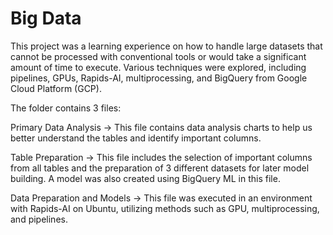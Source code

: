# Big Data

This project was a learning experience on how to handle large datasets that cannot be processed with conventional tools or would take a significant amount of time to execute. Various techniques were explored, including pipelines, GPUs, Rapids-AI, multiprocessing, and BigQuery from Google Cloud Platform (GCP).

The folder contains 3 files:

Primary Data Analysis -> This file contains data analysis charts to help us better understand the tables and identify important columns.

Table Preparation -> This file includes the selection of important columns from all tables and the preparation of 3 different datasets for later model building. A model was also created using BigQuery ML in this file.

Data Preparation and Models -> This file was executed in an environment with Rapids-AI on Ubuntu, utilizing methods such as GPU, multiprocessing, and pipelines.
